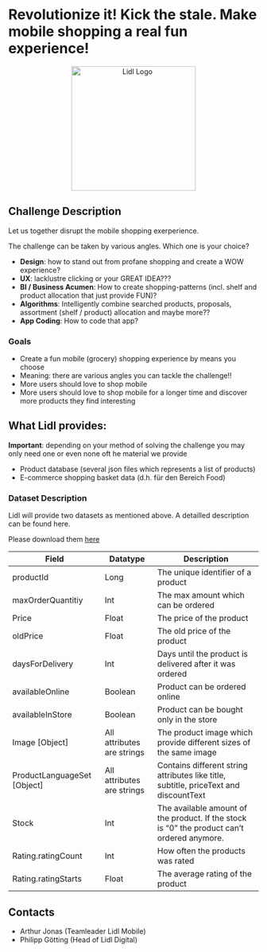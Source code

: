 # Revolutionize it! Kick the stale. Make mobile shopping a real fun experience!

<p align="center">
    <img alt="Lidl Logo" src="http://www.lidl.com/images/logo.svg" width="250px" />
</p>

## Challenge Description
Let us together disrupt the mobile shopping exerperience.

The challenge can be taken by various angles. Which one is your choice?

- **Design**: how to stand out from profane shopping and create a WOW experience?
- **UX**: lacklustre clicking or your GREAT IDEA???
- **BI / Business Acumen**: How to create shopping-patterns (incl. shelf and product allocation that just provide FUN)?
- **Algorithms**: Intelligently combine searched products, proposals, assortment (shelf / product) allocation and maybe more??
- **App Coding**: How to code that app?

### Goals

- Create a fun mobile (grocery) shopping experience by means you choose
- Meaning: there are various angles you can tackle the challenge!!
- More users should love to shop mobile
- More users should love to shop mobile for a longer time and discover more products they find interesting


## What Lidl provides:
**Important**: depending on your method of solving the challenge you may only need one or even none oft he material we provide
-	Product database (several json files which represents a list of products)
- E-commerce shopping basket data (d.h. für den Bereich Food)

### Dataset Description

Lidl will provide two datasets as mentioned above. A detailled description can be found here.

Please download them [here](https://github.com/hackerstolz/foodhacks-apis/blob/master/lidl/Hackathon-Lidl-Data.zip)

| Field                       	| Datatype                   	| Description                                                                                 	|
|-----------------------------	|----------------------------	|---------------------------------------------------------------------------------------------	|
| productId                   	| Long                       	| The unique identifier of a product                                                          	|
| maxOrderQuantitiy           	| Int                        	| The max amount which can be ordered                                                         	|
| Price                       	| Float                      	| The price of the product                                                                    	|
| oldPrice                    	| Float                      	| The old price of the product                                                                	|
| daysForDelivery             	| Int                        	| Days until the product is delivered after it was ordered                                    	|
| availableOnline             	| Boolean                    	| Product can be ordered online                                                               	|
| availableInStore            	| Boolean                    	| Product can be bought only in the store                                                     	|
| Image [Object]              	| All attributes are strings 	| The product image which provide different sizes of the same image                           	|
| ProductLanguageSet [Object] 	| All attributes are strings 	| Contains different string attributes like title, subtitle, priceText and discountText       	|
| Stock                       	| Int                        	| The available amount of the product. If the stock is “0” the product can’t ordered anymore. 	|
| Rating.ratingCount          	| Int                        	| How often the products was rated                                                            	|
| Rating.ratingStarts         	| Float                      	| The average rating of the product                                                           	|


## Contacts
- Arthur Jonas (Teamleader Lidl Mobile)
- Philipp Götting (Head of Lidl Digital)


